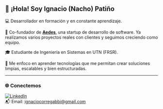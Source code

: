 
## 👋 ¡Hola! Soy Ignacio (Nacho) Patiño 

💻 Desarrollador en formación y en constante aprendizaje.

🚀 Co-fundador de **[Aedes](https://aedestech.vercel.app/)**, una startup de desarrollo de software. Ya realizamos varios proyectos reales con clientes y seguimos creciendo como equipo.

🎓 Estudiante de Ingeniería en Sistemas en UTN (FRSR).

🌱 Me enfoco en aprender tecnologías que me permitan crear soluciones limpias, escalables y bien estructuradas.


---

### 🌐 Conectemos

[![LinkedIn](https://img.shields.io/badge/-LinkedIn-0A66C2?style=flat&logo=linkedin&logoColor=white)](https://www.linkedin.com/in/TU_USUARIO/)  
📬 Email: ignaciocorregabbi@gmail.com


